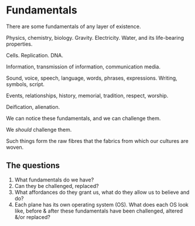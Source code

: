 # Fundamentals

There are some fundamentals of any layer of existence.

Physics, chemistry, biology. Gravity. Electricity. Water, and its life-bearing properties.

Cells. Replication. DNA.

Information, transmission of information, communication media.

Sound, voice, speech, language, words, phrases, expressions. Writing, symbols, script.

Events, relationships, history, memorial, tradition, respect, worship.

Deification, alienation.



We can notice these fundamentals, and we can challenge them.

We _should_ challenge them.

Such things form the raw fibres that the fabrics from which our cultures are woven.



## The questions

1. What fundamentals do we have?
2. Can they be challenged, replaced?
3. What affordances do they grant us, what do they allow us to believe and do?
4. Each plane has its own operating system (OS). What does each OS look like, before & after these fundamentals have been challenged, altered &/or replaced?

